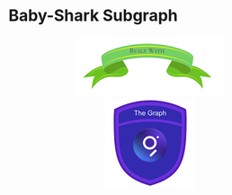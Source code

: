 # Baby-Shark Subgraph 
<p align = center>
<img src= "./images/built-with.png">
<br>
<a href="https://thegraph.com/" >
<img src="./images/the-graph-trans.png">
</p>
